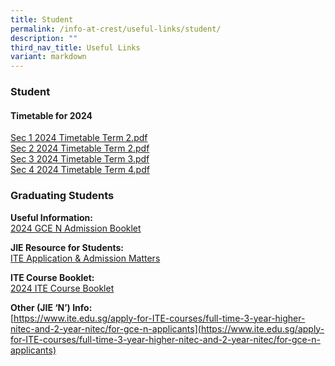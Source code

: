 ```yaml
---
title: Student
permalink: /info-at-crest/useful-links/student/
description: ""
third_nav_title: Useful Links
variant: markdown
---
```

### Student

#### Timetable for 2024

[Sec 1 2024 Timetable Term 2.pdf](/files/2024_timetable_sec1_term2.pdf) <br>
[Sec 2 2024 Timetable Term 2.pdf](/files/2024_timetable_sec2_term2.pdf)<br>
[Sec 3 2024 Timetable Term 3.pdf](/files/2024_timetable_sec3_term2.pdf)<br>
[Sec 4 2024 Timetable Term 4.pdf](/files/2024_timetable_sec4_term2.pdf)




### Graduating Students


**Useful Information:**<br>
[2024 GCE N Admission Booklet](/files/2024_gce_n_admission_booklet.pdf)

**JIE Resource for Students:**<br>
[ITE Application &amp; Admission Matters](/files/2023_jie_resources_v2.pdf)

**ITE Course Booklet:**<br>
[2024 ITE Course Booklet](/files/2024_ite_course_booklet.pdf)

**Other (JIE ‘N’) Info:**<br>
[https://www.ite.edu.sg/apply-for-ITE-courses/full-time-3-year-higher-nitec-and-2-year-nitec/for-gce-n-applicants](https://www.ite.edu.sg/apply-for-ITE-courses/full-time-3-year-higher-nitec-and-2-year-nitec/for-gce-n-applicants)